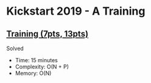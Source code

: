 # Kickstart 2019 - A Training

## [Training (7pts, 13pts)](https://codingcompetitions.withgoogle.com/kickstart/round/0000000000050e01/00000000000698d6)

Solved

* Time: 15 minutes
* Complexity: O(N + P)
* Memory: O(N)
